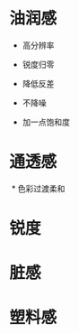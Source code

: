 # 油润感

 * 高分辨率

 * 锐度归零

 * 降低反差

 * 不降噪

 * 加一点饱和度

   



# 通透感

​	* 色彩过渡柔和



# 锐度





# 脏感



# 塑料感
